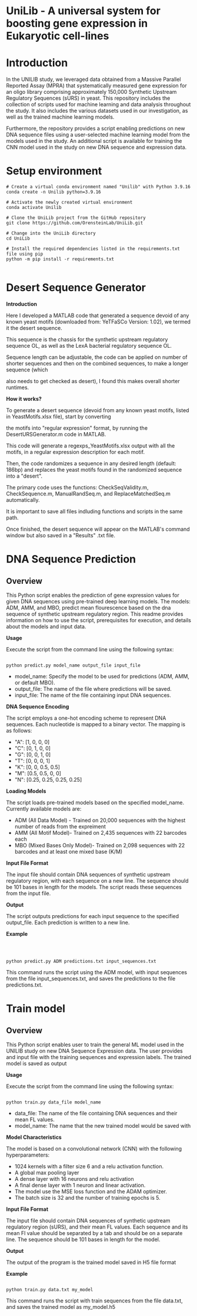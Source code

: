 # UniLib - A universal system for boosting gene expression in Eukaryotic cell-lines

# Introduction

In the UNILIB study, we leveraged data obtained from a Massive Parallel Reported Assay (MPRA) that systematically measured gene expression for an oligo library comprising approximately 150,000 Synthetic Upstream Regulatory Sequences (sURS) in yeast. This repository includes the collection of scripts used for machine learning and data analysis throughout the study. It also includes the various datasets used in our investigation, as well as the trained machine learning models.

Furthermore, the repository provides a script enabling predictions on new DNA sequence files using a user-selected machine learning model from the models used in the study. An additional script is available for training the CNN model used in the study on new DNA sequence and expression data.

# Setup environment


```
# Create a virtual conda environment named "Unilib" with Python 3.9.16
conda create -n Unilib python=3.9.16

# Activate the newly created virtual environment
conda activate Unilib

# Clone the UniLib project from the GitHub repository
git clone https://github.com/OrensteinLab/UniLib.git

# Change into the UniLib directory
cd UniLib

# Install the required dependencies listed in the requirements.txt file using pip
python -m pip install -r requirements.txt


```

  
# Desert Sequence Generator

**Introduction** 

Here I developed a MATLAB code that generated a sequence devoid of any known yeast motifs (downloaded from: YeTFaSCo Version: 1.02), we termed it the desert sequence.

This sequence is the chassis for the synthetic upstream regulatory sequence OL, as well as the LexA bacterial regulatory sequence OL.

Sequence length can be adjustable, the code can be applied on number of shorter sequences and then on the combined sequences, to make a longer sequence (which 

also needs to get checked as desert), I found this makes overall shorter runtimes.


**How it works?**

To generate a desert sequence (devoid from any known yeast motifs, listed in YeastMotifs.xlsx file), start by converting 

the motifs into "regular expression" format, by running the DesertURSGenerator.m code in MATLAB.

This code will generate a regexps_YeastMotifs.xlsx output with all the motifs, in a regular expression description for each motif.

Then, the code randomizes a sequence in any desired length (default: 186bp) and replaces the yeast motifs found in the randomized sequence into a "desert".

The primary code uses the functions: CheckSeqValidity.m, CheckSequence.m, ManualRandSeq.m, and ReplaceMatchedSeq.m automatically.

It is important to save all files indluding functions and scripts in the same path.
 
Once finished, the desert sequence will appear on the MATLAB's command window but also saved in a "Results" .txt file.


# DNA Sequence Prediction

## Overview ##


This Python script enables the prediction of  gene expression values for given DNA sequences using pre-trained deep learning models. The models: ADM, AMM, and MBO, predict mean flourescence based on the dna sequence of synthetic upstream regulatory region. This readme provides information on how to use the script, prerequisites for execution, and details about the models and input data.

**Usage**

Execute the script from the command line using the following syntax:<br>

```

python predict.py model_name output_file input_file

```

* model_name: Specify the model to be used for predictions (ADM, AMM, or default MBO).<br>
* output_file: The name of the file where predictions will be saved.<br>
* input_file: The name of the file containing input DNA sequences.<br>


**DNA Sequence Encoding**
  

The script employs a one-hot encoding scheme to represent DNA sequences. Each nucleotide is mapped to a binary vector. The mapping is as follows:
<br>

* "A": [1, 0, 0, 0]<br>
* "C": [0, 1, 0, 0]<br>
* "G": [0, 0, 1, 0]<br>
* "T": [0, 0, 0, 1]<br>
* "K": [0, 0, 0.5, 0.5]<br>
* "M": [0.5, 0.5, 0, 0]<br>
* "N": [0.25, 0.25, 0.25, 0.25]<br>


**Loading Models**

The script loads pre-trained models based on the specified model_name. Currently available models are:

* ADM (All Data Model) - Trained on 20,000 sequences with the highest number of reads from the expreiment<br>
* AMM (All Motif Model)- Trained on 2,435 sequences with 22 barcodes each <br>
* MBO (Mixed Bases Only Model)- Trained on 2,098 sequences with 22 barcodes and at least one mixed base (K/M) <br>


**Input File Format**


The input file should contain DNA sequences of synthetic upstream regulatory region, with each sequence on a new line. The sequence should be 101 bases in length for the models. The script reads these sequences from the input file.


**Output**

The script outputs predictions for each input sequence to the specified output_file. Each prediction is written to a new line.

**Example**

<br>


```

python predict.py ADM predictions.txt input_sequences.txt

```

This command runs the script using the ADM model, with input sequences from the file input_sequences.txt, and saves the predictions to the file predictions.txt.

# Train model

## Overview ##

This Python script enables user to train the general ML model used in the UNILIB study on new DNA Sequence Expression data. The user provides and input file with the training sequences and expression labels. The trained model is saved as output


**Usage**


Execute the script from the command line using the following syntax:<br>

```

python train.py data_file model_name

```

* data_file: The name of the file containing DNA sequences and their mean FL values.<br>
* model_name: The name that the new trained model would be saved with


**Model Characteristics**

The model is based on a convolutional network (CNN) with the following hyperparameters:

* 1024 kernels with a filter size 6 and a relu activation function.
* A global max pooling layer
* A dense layer with 16 neurons and relu activation
* A final dense layer with 1 neuron and linear activation.
* The model use the MSE loss function and the ADAM optimizer.
* The batch size is 32 and the number of training epochs is 5.


**Input File Format**

The input file should contain DNA sequences of synthetic upstream regulatory region (sURS), and their mean FL values. Each sequence and its mean Fl value should be separated by a tab and should be on a separate line. The sequence should be 101 bases in length for the model. 

**Output**

The output of the program is the trained model saved in H5 file format

**Example**


```

python train.py data.txt my_model

```

This command runs the script with train sequences from the file data.txt, and saves the trained model as my_model.h5



  
